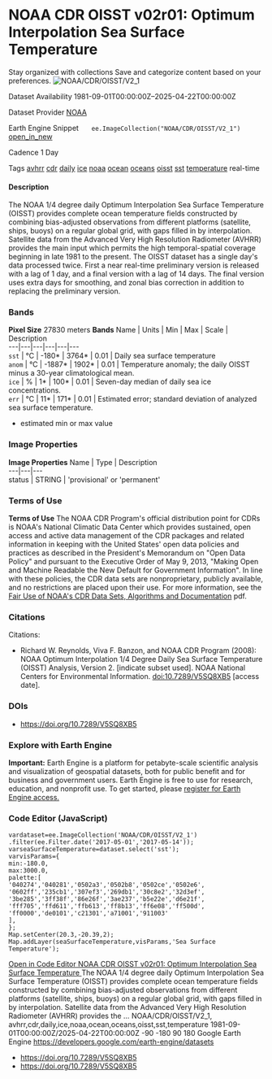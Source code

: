 
#  NOAA CDR OISST v02r01: Optimum Interpolation Sea Surface Temperature 
Stay organized with collections  Save and categorize content based on your preferences. 
![NOAA/CDR/OISST/V2_1](https://developers.google.com/earth-engine/datasets/images/NOAA/NOAA_CDR_OISST_V2_1_sample.png) 

Dataset Availability
    1981-09-01T00:00:00Z–2025-04-22T00:00:00Z 

Dataset Provider
     [ NOAA ](https://www.ncei.noaa.gov/products/optimum-interpolation-sst) 

Earth Engine Snippet
     `    ee.ImageCollection("NOAA/CDR/OISST/V2_1")   ` [ open_in_new ](https://code.earthengine.google.com/?scriptPath=Examples:Datasets/NOAA/NOAA_CDR_OISST_V2_1) 

Cadence
    1 Day 

Tags
     [avhrr](https://developers.google.com/earth-engine/datasets/tags/avhrr) [cdr](https://developers.google.com/earth-engine/datasets/tags/cdr) [daily](https://developers.google.com/earth-engine/datasets/tags/daily) [ice](https://developers.google.com/earth-engine/datasets/tags/ice) [noaa](https://developers.google.com/earth-engine/datasets/tags/noaa) [ocean](https://developers.google.com/earth-engine/datasets/tags/ocean) [oceans](https://developers.google.com/earth-engine/datasets/tags/oceans) [oisst](https://developers.google.com/earth-engine/datasets/tags/oisst) [sst](https://developers.google.com/earth-engine/datasets/tags/sst) [temperature](https://developers.google.com/earth-engine/datasets/tags/temperature)
real-time
#### Description
The NOAA 1/4 degree daily Optimum Interpolation Sea Surface Temperature (OISST) provides complete ocean temperature fields constructed by combining bias-adjusted observations from different platforms (satellite, ships, buoys) on a regular global grid, with gaps filled in by interpolation. Satellite data from the Advanced Very High Resolution Radiometer (AVHRR) provides the main input which permits the high temporal-spatial coverage beginning in late 1981 to the present.
The OISST dataset has a single day's data processed twice. First a near real-time preliminary version is released with a lag of 1 day, and a final version with a lag of 14 days. The final version uses extra days for smoothing, and zonal bias correction in addition to replacing the preliminary version.
### Bands
**Pixel Size** 27830 meters 
**Bands**
Name | Units | Min | Max | Scale | Description  
---|---|---|---|---|---  
`sst` | °C |  -180*  |  3764*  | 0.01 | Daily sea surface temperature  
`anom` | °C |  -1887*  |  1902*  | 0.01 | Temperature anomaly; the daily OISST minus a 30-year climatological mean.  
`ice` | % |  1*  |  100*  | 0.01 | Seven-day median of daily sea ice concentrations.  
`err` | °C |  11*  |  171*  | 0.01 | Estimated error; standard deviation of analyzed sea surface temperature.  
* estimated min or max value 
### Image Properties
**Image Properties**
Name | Type | Description  
---|---|---  
status | STRING | 'provisional' or 'permanent'  
### Terms of Use
**Terms of Use**
The NOAA CDR Program's official distribution point for CDRs is NOAA's National Climatic Data Center which provides sustained, open access and active data management of the CDR packages and related information in keeping with the United States' open data policies and practices as described in the President's Memorandum on "Open Data Policy" and pursuant to the Executive Order of May 9, 2013, "Making Open and Machine Readable the New Default for Government Information". In line with these policies, the CDR data sets are nonproprietary, publicly available, and no restrictions are placed upon their use. For more information, see the [Fair Use of NOAA's CDR Data Sets, Algorithms and Documentation](https://www1.ncdc.noaa.gov/pub/data/sds/cdr/CDRs/Aerosol_Optical_Thickness/UseAgreement_01B-04.pdf) pdf.
### Citations
Citations:
  * Richard W. Reynolds, Viva F. Banzon, and NOAA CDR Program (2008): NOAA Optimum Interpolation 1/4 Degree Daily Sea Surface Temperature (OISST) Analysis, Version 2. [indicate subset used]. NOAA National Centers for Environmental Information. [doi:10.7289/V5SQ8XB5](https://doi.org/10.7289/V5SQ8XB5) [access date].


### DOIs
  * [ https://doi.org/10.7289/V5SQ8XB5 ](https://doi.org/10.7289/V5SQ8XB5)


### Explore with Earth Engine
**Important:** Earth Engine is a platform for petabyte-scale scientific analysis and visualization of geospatial datasets, both for public benefit and for business and government users. Earth Engine is free to use for research, education, and nonprofit use. To get started, please [register for Earth Engine access.](https://console.cloud.google.com/earth-engine)
### Code Editor (JavaScript)
```
vardataset=ee.ImageCollection('NOAA/CDR/OISST/V2_1')
.filter(ee.Filter.date('2017-05-01','2017-05-14'));
varseaSurfaceTemperature=dataset.select('sst');
varvisParams={
min:-180.0,
max:3000.0,
palette:[
'040274','040281','0502a3','0502b8','0502ce','0502e6',
'0602ff','235cb1','307ef3','269db1','30c8e2','32d3ef',
'3be285','3ff38f','86e26f','3ae237','b5e22e','d6e21f',
'fff705','ffd611','ffb613','ff8b13','ff6e08','ff500d',
'ff0000','de0101','c21301','a71001','911003'
],
};
Map.setCenter(20.3,-20.39,2);
Map.addLayer(seaSurfaceTemperature,visParams,'Sea Surface Temperature');
```
[ Open in Code Editor ](https://code.earthengine.google.com/?scriptPath=Examples:Datasets/NOAA/NOAA_CDR_OISST_V2_1)
[ NOAA CDR OISST v02r01: Optimum Interpolation Sea Surface Temperature ](https://developers.google.com/earth-engine/datasets/catalog/NOAA_CDR_OISST_V2_1)
The NOAA 1/4 degree daily Optimum Interpolation Sea Surface Temperature (OISST) provides complete ocean temperature fields constructed by combining bias-adjusted observations from different platforms (satellite, ships, buoys) on a regular global grid, with gaps filled in by interpolation. Satellite data from the Advanced Very High Resolution Radiometer (AVHRR) provides the …
NOAA/CDR/OISST/V2_1, avhrr,cdr,daily,ice,noaa,ocean,oceans,oisst,sst,temperature 
1981-09-01T00:00:00Z/2025-04-22T00:00:00Z
-90 -180 90 180 
Google Earth Engine
https://developers.google.com/earth-engine/datasets
  * [ https://doi.org/10.7289/V5SQ8XB5 ](https://doi.org/https://www.ncei.noaa.gov/products/optimum-interpolation-sst)
  * [ https://doi.org/10.7289/V5SQ8XB5 ](https://doi.org/https://developers.google.com/earth-engine/datasets/catalog/NOAA_CDR_OISST_V2_1)


